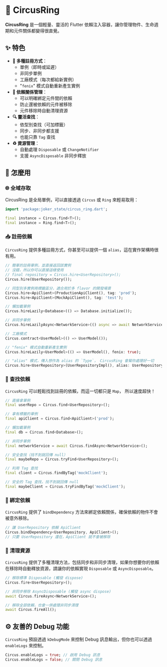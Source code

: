 # 🎪 CircusRing

**CircusRing** 是一個輕量、靈活的 Flutter 依賴注入容器，讓你管理物件、生命週期和元件關係都變得很直覺。

## ✨ 特色

- **🧩 多種註冊方式**：
    - 單例（即時或延遲）
    - 非同步單例
    - 工廠模式（每次都給新實例）
    - "`fenix`" 模式自動重新產生實例
- **🔄 依賴關係管理**：
    - 可以明確綁定元件間的依賴
    - 防止還被依賴的元件被移除
    - 元件移除時自動清理資源
- **🔍 靈活查找**：
    - 依型別查找（可加標籤）
    - 同步、非同步都支援
    - 也能只靠 `Tag` 查找
- **♻️ 資源管理**：
    - 自動處理 `Disposable` 或 `ChangeNotifier`
    - 支援 `AsyncDisposable` 非同步釋放

## 📝 怎麼用

### 🌐 全域存取

CircusRing 是全局單例，可以直接透過 `Circus` 或 `Ring` 來輕易取用：

```dart
import 'package:joker_state/circus_ring.dart';

final instance = Circus.find<T>();
final instance = Ring.find<T>();
```

### 📥 註冊依賴

`CircusRing` 提供多種註冊方式，你甚至可以提供一個 `alias`，這在實作架構時很有用。

```dart
// 簡單的註冊單例，並直接返回該實例
// 沒錯，所以你可以直接這樣使用
// final repository = Circus.hire<UserRepository>();
Circus.hire(UserRepository());

// 同型別多實例用標籤區分，適合用於多 flavor 的開發場景
Circus.hire<ApiClient>(ProductionApiClient(), tag: 'prod');
Circus.hire<ApiClient>(MockApiClient(), tag: 'test');

// 懶加載單例
Circus.hireLazily<Database>(() => Database.initialize());

// 非同步單例
Circus.hireLazilyAsync<NetworkService>(() async => await NetworkService.initialize());

// 工廠模式
Circus.contract<UserModel>(() => UserModel());

// "fenix" 模式自動重新產生實例
Circus.hireLazily<UserModel>(() => UserModel(), fenix: true);

// "alias" 模式，傳入想作為 alias 的 `Type`， CircusRing 會幫你處理好一切
Circus.hire<UserRepository>(UserRepositoryImpl(), alias: UserRepository);
```

### 🔎 查找依賴

`CircusRing` 可以輕鬆找到註冊的依賴，而這一切都只是 `Map`， 所以速度超快！

```dart
// 直接拿單例
final userRepo = Circus.find<UserRepository>();

// 拿有標籤的單例
final apiClient = Circus.find<ApiClient>('prod');

// 懶加載單例
final db = Circus.find<Database>();

// 非同步單例
final networkService = await Circus.findAsync<NetworkService>();

// 安全查找（找不到就回傳 null）
final maybeRepo = Circus.tryFind<UserRepository>();

// 利用 Tag 查找
final client = Circus.findByTag('mockClient');

// 安全的 Tag 查找，找不到就回傳 null
final maybeClient = Circus.tryFindByTag('mockClient');
```

### 🔗 綁定依賴
`CircusRing` 提供了 `bindDependency` 方法來綁定依賴關係，確保依賴的物件不會被意外移除。

```dart
// 讓 UserRepository 依賴 ApiClient
Circus.bindDependency<UserRepository, ApiClient>();
// 只要 UserRepository 還在，ApiClient 就不會被移除
```

### 🧹 清理資源

`CircusRing` 提供了多種清理方法，包括同步和非同步清理，如果你想要你的依賴在移除時自動釋放資源，請讓你的依賴實現 `Disposable` 或 `AsyncDisposable`。

```dart
// 移除標準 Disposable (觸發 dispose)
Circus.fire<UserRepository>();

// 非同步移除 AsyncDisposable (觸發 async dispose)
await Circus.fireAsync<NetworkService>();

// 移除全部依賴，也會一併處理非同步清理
await Circus.fireAll();
```

## ⚙️ 友善的 Debug 功能
`CircusRing` 預設透過 `kDebugMode` 來控制 Debug 訊息輸出，但你也可以透過 `enableLogs` 來控制。

```dart
Circus.enableLogs = true; // 啟用 Debug 訊息
Circus.enableLogs = false; // 關閉 Debug 訊息
```